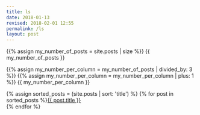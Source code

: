 ```yaml
---
title: ls
date: 2018-01-13
revised: 2018-02-01 12:55 
permalink: /ls
layout: post
---
```


{{% assign my_number_of_posts = site.posts | size %}}
{{ my_number_of_posts }}

{{% assign my_number_per_column = my_number_of_posts | divided_by: 3 %}}
{{% assign my_number_per_column = my_number_per_column | plus: 1 %}}
{{ my_number_per_column }}


{% assign sorted_posts = (site.posts | sort: 'title') %}
{% for post in sorted_posts %}<a href="{{ post.url }}">{{ post.title }}</a><br/>
{% endfor %}

